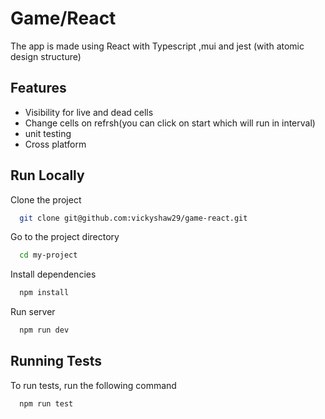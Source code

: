 
# Game/React

The app is made using React with Typescript ,mui and jest (with atomic design structure)
## Features
- Visibility for live and dead cells 
- Change cells on refrsh(you can click on start which will run in interval)
- unit testing
- Cross platform

  

  
## Run Locally

Clone the project

```bash
  git clone git@github.com:vickyshaw29/game-react.git
```

Go to the project directory

```bash
  cd my-project
```

Install dependencies

```bash
  npm install
```

Run server

```bash
  npm run dev
```

## Running Tests

To run tests, run the following command

```bash
  npm run test
```

  
  
